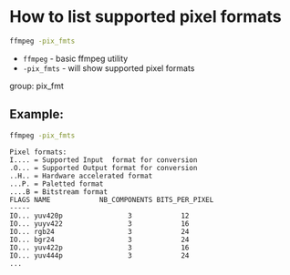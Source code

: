 # How to list supported pixel formats

```bash
ffmpeg -pix_fmts
```

- `ffmpeg` - basic ffmpeg utility
- `-pix_fmts` - will show supported pixel formats

group: pix_fmt

## Example: 
```bash
ffmpeg -pix_fmts
```
```
Pixel formats:
I.... = Supported Input  format for conversion
.O... = Supported Output format for conversion
..H.. = Hardware accelerated format
...P. = Paletted format
....B = Bitstream format
FLAGS NAME            NB_COMPONENTS BITS_PER_PIXEL
-----
IO... yuv420p                3            12
IO... yuyv422                3            16
IO... rgb24                  3            24
IO... bgr24                  3            24
IO... yuv422p                3            16
IO... yuv444p                3            24
...
```

